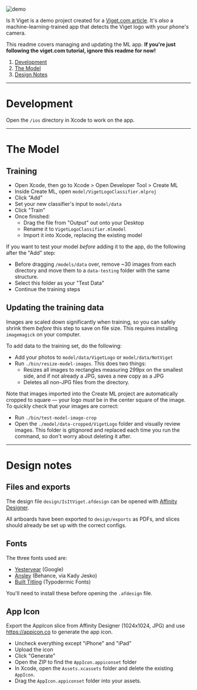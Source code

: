 ![demo](./docs/iiv__demo.gif)

Is It Viget is a demo project created for a [Viget.com article](https://www.viget.com/articles/animated-ios-launch-screen). It's *also* a machine-learning-trained app that detects the Viget logo with your phone's camera.

This readme covers managing and updating the ML app. **If you're just following the viget.com tutorial, ignore this readme for now!**

1. [Development](#development)
1. [The Model](#the-model)
1. [Design Notes](#design-notes)

---

# Development

Open the `/ios` directory in Xcode to work on the app.

---

# The Model

## Training

- Open Xcode, then go to Xcode > Open Developer Tool > Create ML
- Inside Create ML, open `model/VigetLogoClassifier.mlproj`
- Click "Add"
- Set your new classifier's input to `model/data`
- Click "Train"
- Once finished:
  - Drag the file from "Output" out onto your Desktop
  - Rename it to `VigetLogoClassifier.mlmodel`
  - Import it into Xcode, replacing the existing model

If you want to test your model _before_ adding it to the app, do the following after the "Add" step:

- Before dragging `/models/data` over, remove ~30 images from each directory and move them to a `data-testing` folder with the same structure.
- Select this folder as your "Test Data"
- Continue the training steps

## Updating the training data

Images are scaled down significantly when training, so you can safely shrink them _before_ this step to save on file size. This requires installing `imagemagick` on your computer.

To add data to the training set, do the following:

- Add your photos to `model/data/VigetLogo` or `model/data/NotViget`
- Run `./bin/resize-model-images`. This does two things:
  - Resizes all images to rectangles measuring 299px on the smallest side, and if not already a JPG, saves a new copy as a JPG
  - Deletes all non-JPG files from the directory.

Note that images imported into the Create ML project are automatically cropped to square — your logo _must_ be in the center square of the image. To quickly check that your images are correct:

- Run `./bin/test-model-image-crop`
- Open the `./model/data-cropped/VigetLogo` folder and visually review images. This folder is gitignored and replaced each time you run the command, so don't worry about deleting it after.

---

# Design notes

## Files and exports

The design file `design/IsItViget.afdesign` can be opened with [Affinity Designer](https://affinity.serif.com/en-us/designer/).

All artboards have been exported to `design/exports` as PDFs, and slices should already be set up with the correct configs.

## Fonts

The three fonts used are:

- [Yesteryear](https://fonts.google.com/specimen/Yesteryear) (Google)
- [Ansley](https://befonts.com/ansley-display.html) (Behance, via Kady Jesko)
- [Built Titling](https://www.dafont.com/built-titling.font) (Typodermic Fonts)

You'll need to install these before opening the `.afdesign` file.

## App Icon

Export the AppIcon slice from Affinity Designer (1024x1024, JPG) and use https://appicon.co to generate the app icon.

- Uncheck everything except "iPhone" and "iPad"
- Upload the icon
- Click "Generate"
- Open the ZIP to find the `AppIcon.appiconset` folder
- In Xcode, open the `Assets.xcassets` folder and delete the existing `AppIcon`.
- Drag the `AppIcon.appiconset` folder into your assets.
